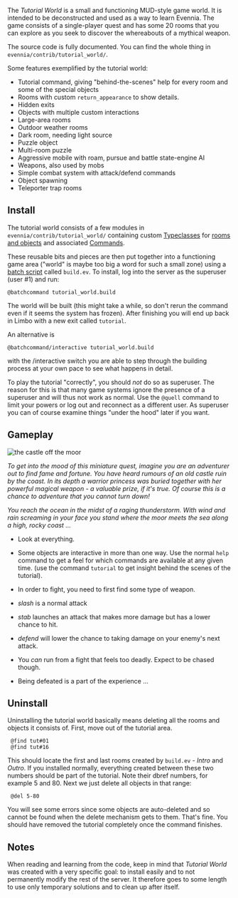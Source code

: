 
The *Tutorial World* is a small and functioning MUD-style game world.  It is intended to be deconstructed and used as a way to learn Evennia.  The game consists of a single-player quest and has some 20 rooms that you can explore as you seek to discover the whereabouts of a mythical weapon.

The source code is fully documented. You can find the whole thing in `evennia/contrib/tutorial_world/`.

Some features exemplified by the tutorial world: 

- Tutorial command, giving "behind-the-scenes" help for every room and some of the special objects
- Rooms with custom `return_appearance` to show details. 
- Hidden exits
- Objects with multiple custom interactions
- Large-area rooms
- Outdoor weather rooms
- Dark room, needing light source
- Puzzle object
- Multi-room puzzle
- Aggressive mobile with roam, pursue and battle state-engine AI
- Weapons, also used by mobs
- Simple combat system with attack/defend commands
- Object spawning
- Teleporter trap rooms


## Install

The tutorial world consists of a few modules in `evennia/contrib/tutorial_world/` containing custom [Typeclasses](Typeclasses.md) for [rooms and objects](Objects.md) and associated [Commands](Commands.md).

These reusable bits and pieces are then put together into a functioning game area ("world" is maybe too big a word for such a small zone) using a [batch script](Batch-Processors) called `build.ev`. To install, log into the server as the superuser (user #1) and run:

    @batchcommand tutorial_world.build

The world will be built (this might take a while, so don't rerun the command even if it seems the system has frozen). After finishing you will end up back in Limbo with a new exit called `tutorial`. 

An alternative is 

    @batchcommand/interactive tutorial_world.build

with the /interactive switch you are able to step through the building process at your own pace to see what happens in detail.

To play the tutorial "correctly", you should *not* do so as superuser.  The reason for this is that many game systems ignore the presence of a superuser and will thus not work as normal. Use the `@quell` command to limit your powers or log out and reconnect as a different user. As superuser you can of course examine things "under the hood" later if you want. 

## Gameplay

![the castle off the moor](http://img05.deviantart.net/6490/i/2016/136/e/8/the_castle_off_the_moor_by_griatch_art-da2pmzu.jpg?1)


*To get into the mood of this miniature quest, imagine you are an adventurer out to find fame and fortune. You have heard rumours of an old castle ruin by the coast. In its depth a warrior  princess was buried together with her powerful magical weapon - a valuable prize, if it's true. Of course this is a chance to adventure that you cannot turn down!*

*You reach the ocean in the midst of a raging thunderstorm. With wind and rain screaming in your face you stand where the moor meets the sea along a high, rocky coast ...*

- Look at everything.
- Some objects are interactive in more than one way. Use the normal `help` command to get a feel for which commands are available at any given time. (use the command `tutorial` to get insight behind the scenes of the tutorial).

- In order to fight, you need to first find some type of weapon.
- *slash* is a normal attack
- *stab* launches an attack that makes more damage but has a lower chance to hit.
- *defend* will lower the chance to taking damage on your enemy's next attack.
- You *can* run from a fight that feels too deadly. Expect to be chased though.
- Being defeated is a part of the experience ...
 
## Uninstall

Uninstalling the tutorial world basically means deleting all the rooms and objects it consists of. First, move out of the tutorial area. 

     @find tut#01
     @find tut#16

This should locate the first and last rooms created by `build.ev` - *Intro* and *Outro*. If you installed normally, everything created between these two numbers should be part of the tutorial. Note their dbref numbers, for example 5 and 80. Next we just delete all objects in that range: 

     @del 5-80

You will see some errors since some objects are auto-deleted and so cannot be found when the delete mechanism gets to them. That's fine.  You should have removed the tutorial completely once the command finishes. 

## Notes

When reading and learning from the code, keep in mind that *Tutorial World* was created with a very specific goal: to install easily and to not permanently modify the rest of the server. It therefore goes to some length to use only temporary solutions and to clean up after
itself. 
